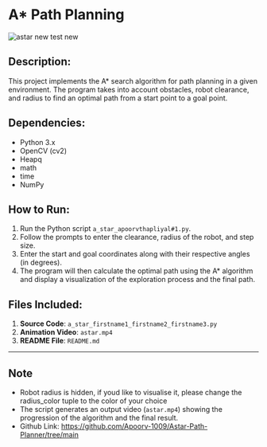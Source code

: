 # A* Path Planning

![astar new test new](https://github.com/Apoorv-1009/Astar-Path-Planner/assets/57452076/bc0d2384-d7d2-4e84-bde3-01fc841c4c3f)

## Description:
This project implements the A* search algorithm for path planning in a given environment. The program takes into account obstacles, robot clearance, and radius to find an optimal path from a start point to a goal point.

## Dependencies:
- Python 3.x
- OpenCV (cv2)
- Heapq
- math
- time
- NumPy

## How to Run:
1. Run the Python script `a_star_apoorvthapliyal#1.py`.
2. Follow the prompts to enter the clearance, radius of the robot, and step size.
3. Enter the start and goal coordinates along with their respective angles (in degrees).
4. The program will then calculate the optimal path using the A* algorithm and display a visualization of the exploration process and the final path.


## Files Included:
1. **Source Code**: `a_star_firstname1_firstname2_firstname3.py`
2. **Animation Video**: `astar.mp4`
3. **README File**: `README.md`

---

## Note
- Robot radius is hidden, if youd like to visualise it, please change the radius_color tuple to the color of your choice
- The script generates an output video (`astar.mp4`) showing the progression of the algorithm and the final result.
- Github Link: https://github.com/Apoorv-1009/Astar-Path-Planner/tree/main
